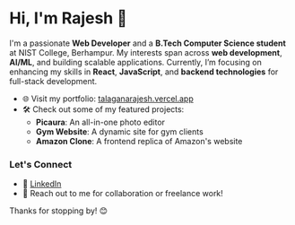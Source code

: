 # Hi, I'm Rajesh 👋

I'm a passionate **Web Developer** and a **B.Tech Computer Science student** at NIST College, Berhampur. My interests span across **web development**, **AI/ML**, and building scalable applications. Currently, I’m focusing on enhancing my skills in **React**, **JavaScript**, and **backend technologies** for full-stack development. 

- 🌐 Visit my portfolio: [talaganarajesh.vercel.app](https://talaganarajesh.vercel.app)
- 🛠 Check out some of my featured projects:
  - **Picaura**: An all-in-one photo editor
  - **Gym Website**: A dynamic site for gym clients
  - **Amazon Clone**: A frontend replica of Amazon's website
  
### Let's Connect
- 💼 [LinkedIn](https://www.linkedin.com/in/talagana-rajesh-75a546289/)
- 📧 Reach out to me for collaboration or freelance work!

Thanks for stopping by! 😊
